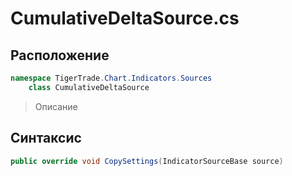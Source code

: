 
# CumulativeDeltaSource.cs
## Расположение
```csharp
namespace TigerTrade.Chart.Indicators.Sources  
    class CumulativeDeltaSource
```

> Описание

## Синтаксис
```csharp
public override void CopySettings(IndicatorSourceBase source)
```
